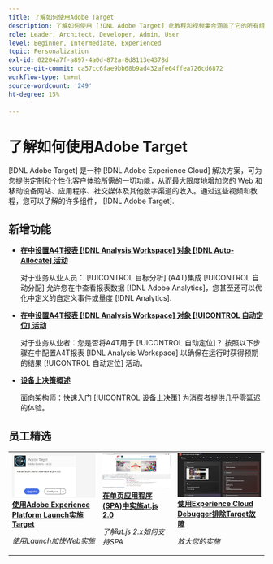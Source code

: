 ```yaml
---
title: 了解如何使用Adobe Target
description: 了解如何使用 [!DNL Adobe Target] 此教程和视频集合涵盖了它的所有组件。
role: Leader, Architect, Developer, Admin, User
level: Beginner, Intermediate, Experienced
topic: Personalization
exl-id: 02204a7f-a897-4a0d-872a-8d8113e4378d
source-git-commit: ca57cc6fae9bb68b9ad432afe64ffea726cd6872
workflow-type: tm+mt
source-wordcount: '249'
ht-degree: 15%

---
```


# 了解如何使用Adobe Target

[!DNL Adobe Target] 是一种 [!DNL Adobe Experience Cloud] 解决方案，可为您提供定制和个性化客户体验所需的一切功能，从而最大限度地增加您的 Web 和移动设备网站、应用程序、社交媒体及其他数字渠道的收入。通过这些视频和教程，您可以了解的许多组件， [!DNL Adobe Target].

<div id="whats-new-section">

## 新增功能

* **[在中设置A4T报表 [!DNL Analysis Workspace] 对象 [!DNL Auto-Allocate] 活动](integrations/set-up-a4t-reports-in-analysis-workspace-for-auto-allocate-activities.md)**

   对于业务从业人员： [!UICONTROL 目标分析] (A4T)集成 [!UICONTROL 自动分配] 允许您在中查看报表数据 [!DNL Adobe Analytics]，您甚至还可以优化中定义的自定义事件或量度 [!DNL Analytics].

* **[在中设置A4T报表 [!DNL Analysis Workspace] 对象 [!UICONTROL 自动定位] 活动](integrations/set-up-a4t-reports-in-analysis-workspace-for-auto-target-activities.md)**

   对于业务从业者：您是否将A4T用于 [!UICONTROL 自动定位]？ 按照以下步骤在中配置A4T报表 [!DNL Analysis Workspace] 以确保在运行时获得预期的结果 [!UICONTROL 自动定位] 活动。

* **[设备上决策概述](implementation/on-device-decisioning-overview.md)**

   面向架构师：快速入门 [!UICONTROL 设备上决策] 为消费者提供几乎零延迟的体验。

<!-- * **[Use the Recommendations API (Tutorial)](recommendations-api-tutorial/recs-api-overview.md)**
    *For developers: Get hands-on practice using the [!DNL Recommendations] APIs to configure and manage [!DNL Recommendations] catalogs and custom criteria, and more.*-->

<!--* **[Implement Adobe Target with Adobe Mobile Services SDK v4 for Android (Tutorial)](mobile-v4/overview.md)**
    *For developers who are already using Adobe Mobile Services SDK v4: learn how to start personalizing app experiences with Adobe Target. These steps are provided as legacy user support.*<!-- Concepts learned here are also applicable to Adobe Experience Platform Mobile SDK (v5).-->

<!--* **[Use Recommendations Offers (Video)](recommendations/use-recommendations-offers.md)**
    *For all Target Users: Learn how to use product recommendations in A/B and Experience Targeting Activities.*-->

<!--
* **[Create a Recommendations Activity (Video)](recommendations/create-a-recommendations-activity.md)**
    <br>
    *Recommend products to your customers at scale with this Premium feature.* -->

</div>

<div id="recs-overview-body-1"></div>
<div id="recs-overview-body-2"></div>
<div id="recs-overview-body-3"></div>
<div id="recs-overview-body-4"></div>
<div id="recs-overview-body-5"></div>
<div id="recs-overview-body-6"></div>

<div id="staff-picks-section">

## 员工精选

<table>
<tr>
  <td>
    <a href="https://experienceleague.adobe.com/docs/launch-learn/implementing-in-websites-with-launch/implement-solutions/target.html?lang=en">
      <img alt="使用Adobe Experience Platform Launch实施Target" src="assets/launch_referencearchitectureguides.png" />
    </a>
    <div>
      <a href="https://experienceleague.adobe.com/docs/launch-learn/implementing-in-websites-with-launch/implement-solutions/target.html?lang=en">
    <strong>使用Adobe Experience Platform Launch实施Target</strong>
    </a>
    </div>
    <p>
    <em>使用Launch加快Web实施</em>
    <p>
  </td>
  <td>
    <a href="implementation/implement-atjs-20-in-a-single-page-application.md">
      <img alt="在单页应用程序(SPA)中实施at.js 2.0" src="assets/implementing_adobetargetsatjs20inasinglepageapplicationspa.png" />
    </a>
    <div>
      <a href="implementation/implement-atjs-20-in-a-single-page-application.md">
    <strong>在单页应用程序(SPA)中实施at.js 2.0</strong>
    </a>
    </div>
    <p>
    <em>了解at.js 2.x如何支持SPA</em>
    <p>
  </td>
  <td>
    <a href="troubleshooting/troubleshoot-with-the-experience-cloud-debugger.md">
      <img alt="使用Experience Cloud Debugger排除Target故障" src="assets/using_the_experienceclouddebuggerwithadobetarget.png" />
    </a>
    <div>
      <a href="troubleshooting/troubleshoot-with-the-experience-cloud-debugger.md">
    <strong>使用Experience Cloud Debugger排除Target故障</strong>
    </a>
    </div>
    <p>
    <em>放大您的实施</em>
    <p>
  </td>
</tr>
</table>
</div>
